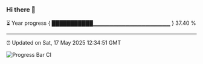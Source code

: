 ### Hi there 👋

⏳ Year progress { ███████████▁▁▁▁▁▁▁▁▁▁▁▁▁▁▁▁▁▁▁ } 37.40 %

---

⏰ Updated on Sat, 17 May 2025 12:34:51 GMT

![Progress Bar CI](https://github.com/liununu/liununu/workflows/Progress%20Bar%20CI/badge.svg)
